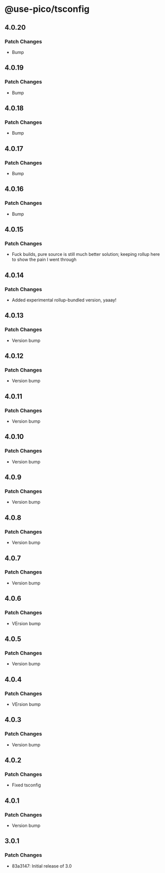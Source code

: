 # @use-pico/tsconfig

## 4.0.20

### Patch Changes

- Bump

## 4.0.19

### Patch Changes

- Bump

## 4.0.18

### Patch Changes

- Bump

## 4.0.17

### Patch Changes

- Bump

## 4.0.16

### Patch Changes

- Bump

## 4.0.15

### Patch Changes

- Fuck builds, pure source is still much better solution; keeping rollup here to show the pain I went through

## 4.0.14

### Patch Changes

- Added experimental rollup-bundled version, yaaay!

## 4.0.13

### Patch Changes

- Version bump

## 4.0.12

### Patch Changes

- Version bump

## 4.0.11

### Patch Changes

- Version bump

## 4.0.10

### Patch Changes

- Version bump

## 4.0.9

### Patch Changes

- Version bump

## 4.0.8

### Patch Changes

- Version bump

## 4.0.7

### Patch Changes

- Version bump

## 4.0.6

### Patch Changes

- VErsion bump

## 4.0.5

### Patch Changes

- Version bump

## 4.0.4

### Patch Changes

- VErsion bump

## 4.0.3

### Patch Changes

- Version bump

## 4.0.2

### Patch Changes

- Fixed tsconfig

## 4.0.1

### Patch Changes

- Version bump

## 3.0.1

### Patch Changes

- 83a3147: Initial release of 3.0
